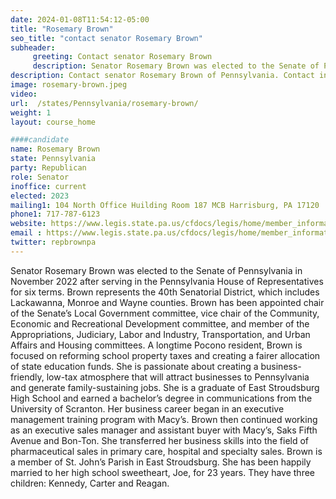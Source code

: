 ```yaml
---
date: 2024-01-08T11:54:12-05:00
title: "Rosemary Brown"
seo_title: "contact senator Rosemary Brown"
subheader:
     greeting: Contact senator Rosemary Brown
     description: Senator Rosemary Brown was elected to the Senate of Pennsylvania in November 2022 after serving in the Pennsylvania House of Representatives for six terms. Brown represents the 40th Senatorial District, which includes Lackawanna, Monroe and Wayne counties.
description: Contact senator Rosemary Brown of Pennsylvania. Contact information for Rosemary Brown includes email address, phone number, and mailing address.
image: rosemary-brown.jpeg
video:
url:  /states/Pennsylvania/rosemary-brown/
weight: 1
layout: course_home

####candidate
name: Rosemary Brown
state: Pennsylvania
party: Republican
role: Senator
inoffice: current
elected: 2023
mailing1: 104 North Office Huilding Room 187 MCB Harrisburg, PA 17120
phone1: 717-787-6123
website: https://www.legis.state.pa.us/cfdocs/legis/home/member_information/Senate_bio.cfm?id=1200/
email : https://www.legis.state.pa.us/cfdocs/legis/home/member_information/Senate_bio.cfm?id=1200/
twitter: repbrownpa
---
```


Senator Rosemary Brown was elected to the Senate of Pennsylvania in November 2022 after serving in the Pennsylvania House of Representatives for six terms. Brown represents the 40th Senatorial District, which includes Lackawanna, Monroe and Wayne counties.
Brown has been appointed chair of the Senate’s Local Government committee, vice chair of the Community, Economic and Recreational Development committee, and member of the Appropriations, Judiciary, Labor and Industry, Transportation, and Urban Affairs and Housing committees.
A longtime Pocono resident, Brown is focused on reforming school property taxes and creating a fairer allocation of state education funds. She is passionate about creating a business-friendly, low-tax atmosphere that will attract businesses to Pennsylvania and generate family-sustaining jobs.
She is a graduate of East Stroudsburg High School and earned a bachelor’s degree in communications from the University of Scranton.
Her business career began in an executive management training program with Macy’s. Brown then continued working as an executive sales manager and assistant buyer with Macy’s, Saks Fifth Avenue and Bon-Ton. She transferred her business skills into the field of pharmaceutical sales in primary care, hospital and specialty sales.
Brown is a member of St. John’s Parish in East Stroudsburg. She has been happily married to her high school sweetheart, Joe, for 23 years. They have three children: Kennedy, Carter and Reagan.
